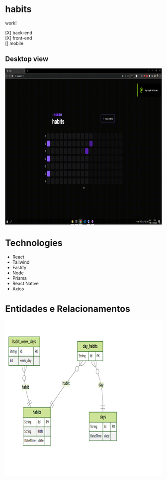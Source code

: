 # habits
 
work!<br />

[X] back-end <br />
[X] front-end<br />
[] mobile<br />

<h2>Desktop view</h2>
  <p align="center">
   <img width="850" height="500" src="https://github.com/viniciusmarquezaninelo/habits/blob/main/v%C3%ADdeo-aplica%C3%A7%C3%A3o-web.gif" alt="desktop view" />
  </p>


# Technologies
- React
- Tailwind
- Fastify
- Node
- Prisma
- React Native
- Axios

# Entidades e Relacionamentos
 <p align="center">
  <img width="850" height="500" src="https://github.com/viniciusmarquezaninelo/habits/blob/main/entidades-e-relacionamentos.png" alt="desktop view" />
 </p>
 
